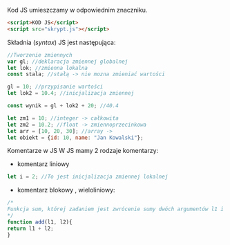 Kod JS umieszczamy w odpowiednim znaczniku.
```html
<script>KOD JS</script>
<script src="skrypt.js"></script>
```

Składnia (*syntax*) JS jest następująca:
```js
//Tworzenie zmiennych
var gl; //deklaracja zmiennej globalnej
let lok; //zmienna lokalna
const stala; //stałą -> nie mozna zmieniać wartości

gl = 10; //przypisanie wartości
let lok2 = 10.4; //inicjalizacja zmiennej

const wynik = gl + lok2 + 20; //40.4

let zm1 = 10; //integer -> całkowita
let zm2 = 10.2; //float -> zmiennoprzecinkowa
let arr = [10, 20, 30]; //array ->
let obiekt = {id: 10, name: "Jan Kowalski"};
```

Komentarze w JS 
W JS mamy 2 rodzaje komentarzy: 
 - komentarz liniowy
 ```js
 let i = 2; //To jest inicjalizacja zmiennej lokalnej 
```

- komentarz blokowy , wieloliniowy:
```js
/*
Funkcja sum, której zadaniem jest zwrócenie sumy dwóch argumentów l1 i l2
*/
function add(l1, l2){
return l1 + l2;
}
```
